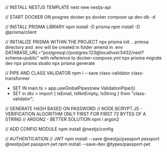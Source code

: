 // INSTALL NESTJS TEMPLATE
nest new nestjs-api

// START DOCKER ON posgres
docker ps
docker compose up dev-db -d

// INSTALL PRISMA LIBRARY
npm install -D prisma
npm install -D @prisma/client

// INITIALIZE PRISMA WITHIN THE PROJECT
npx prisma init
.. primsa directory and .env will be created in folder
amend in .env DATABASE_URL="postgresql://postgres:123@localhost:5432/nest?schema=public" 
        with reference to docker-compose.yml
npx prisma migrate dev
npx prisma studio
npx prisma generate

// PIPE AND CLASS VALIDATOR
npm i --save class-validator class-transformer
- SET IN main.ts >  app.useGlobalPipes(new ValidationPipe())
- SET in dto > import { IsEmail, IsNotEmpty, IsString } from "class-validator";

// GENERATE HASH BASED ON PASSWORD
// NODE.BCRYPT.JS - VERIFICATION ALGORITHM ONLY FIRST FOR FIRST 72 BYTES OF A STRING
// ARGON2 - BETTER SOLUTION
npm i argon2

// ADD CONFIG MODULE
npm install @nestjs/config

// AUTHENTICATION
// JWT 
npm install --save @nestjs/passport passport @nestjs/jwt passport-jwt
npm install --save-dev @types/passport-jwt
